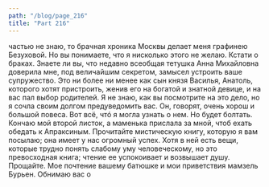 ```yaml
---
path: "/blog/page_216"
title: "Part 216"
---
```


частью не знаю, то брачная хроника Москвы делает меня графинею Безуховой. Но вы понимаете, что я нисколько этого не желаю. Кстати о браках. Знаете ли вы, что недавно всеобщая тетушка Анна Михайловна доверила мне, под величайшим секретом, замысел устроить ваше супружество. Это ни более ни менее как сын князя Василья, Анатоль, которого хотят пристроить, женив его на богатой и знатной девице, и на вас пал выбор родителей. Я не знаю, как вы посмотрите на это дело, но я сочла своим долгом предуведомить вас. Он, говорят, очень хорош и большой повеса. Вот всё, чтó я могла узнать о нем.
Но будет болтать. Кончаю мой второй листок, а маменька прислала за мной, чтоб ехать обедать к Апраксиным.
Прочитайте мистическую книгу, которую я вам посылаю; она имеет у нас огромный успех. Хотя в ней есть вещи, которые трудно понять слабому уму человеческому, но это превосходная книга; чтение ее успокоивает и возвышает душу. Прощайте. Мое почтение вашему батюшке и мои приветствия мамзель Бурьен. Обнимаю вас о
